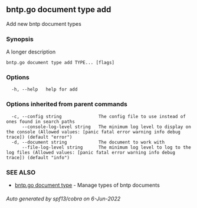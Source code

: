 ## bntp.go document type add

Add new bntp document types

### Synopsis

A longer description

```
bntp.go document type add TYPE... [flags]
```

### Options

```
  -h, --help   help for add
```

### Options inherited from parent commands

```
  -c, --config string              The config file to use instead of ones found in search paths
      --console-log-level string   The minimum log level to display on the console (Allowed values: [panic fatal error warning info debug trace]) (default "error")
  -d, --document string            The document to work with
      --file-log-level string      The minimum log level to log to the log files (Allowed values: [panic fatal error warning info debug trace]) (default "info")
```

### SEE ALSO

* [bntp.go document type](bntp.go_document_type.md)	 - Manage types of bntp documents

###### Auto generated by spf13/cobra on 6-Jun-2022
